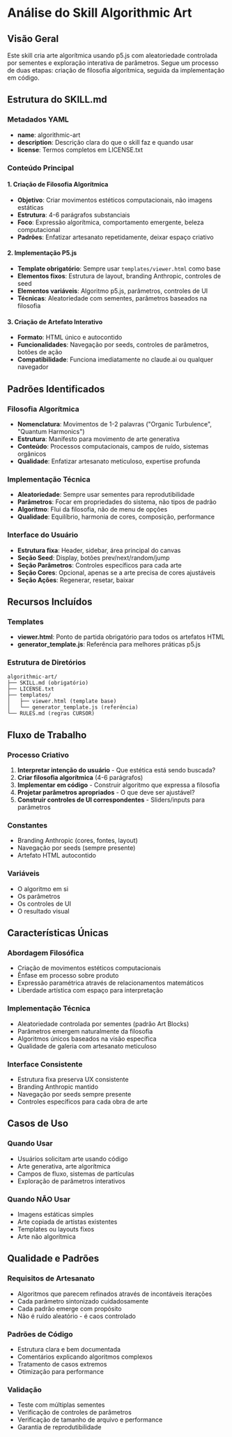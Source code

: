 # Análise do Skill Algorithmic Art

## Visão Geral
Este skill cria arte algorítmica usando p5.js com aleatoriedade controlada por sementes e exploração interativa de parâmetros. Segue um processo de duas etapas: criação de filosofia algorítmica, seguida da implementação em código.

## Estrutura do SKILL.md

### Metadados YAML
- **name**: algorithmic-art
- **description**: Descrição clara do que o skill faz e quando usar
- **license**: Termos completos em LICENSE.txt

### Conteúdo Principal

#### 1. Criação de Filosofia Algorítmica
- **Objetivo**: Criar movimentos estéticos computacionais, não imagens estáticas
- **Estrutura**: 4-6 parágrafos substanciais
- **Foco**: Expressão algorítmica, comportamento emergente, beleza computacional
- **Padrões**: Enfatizar artesanato repetidamente, deixar espaço criativo

#### 2. Implementação P5.js
- **Template obrigatório**: Sempre usar `templates/viewer.html` como base
- **Elementos fixos**: Estrutura de layout, branding Anthropic, controles de seed
- **Elementos variáveis**: Algoritmo p5.js, parâmetros, controles de UI
- **Técnicas**: Aleatoriedade com sementes, parâmetros baseados na filosofia

#### 3. Criação de Artefato Interativo
- **Formato**: HTML único e autocontido
- **Funcionalidades**: Navegação por seeds, controles de parâmetros, botões de ação
- **Compatibilidade**: Funciona imediatamente no claude.ai ou qualquer navegador

## Padrões Identificados

### Filosofia Algorítmica
- **Nomenclatura**: Movimentos de 1-2 palavras ("Organic Turbulence", "Quantum Harmonics")
- **Estrutura**: Manifesto para movimento de arte generativa
- **Conteúdo**: Processos computacionais, campos de ruído, sistemas orgânicos
- **Qualidade**: Enfatizar artesanato meticuloso, expertise profunda

### Implementação Técnica
- **Aleatoriedade**: Sempre usar sementes para reprodutibilidade
- **Parâmetros**: Focar em propriedades do sistema, não tipos de padrão
- **Algoritmo**: Flui da filosofia, não de menu de opções
- **Qualidade**: Equilíbrio, harmonia de cores, composição, performance

### Interface do Usuário
- **Estrutura fixa**: Header, sidebar, área principal do canvas
- **Seção Seed**: Display, botões prev/next/random/jump
- **Seção Parâmetros**: Controles específicos para cada arte
- **Seção Cores**: Opcional, apenas se a arte precisa de cores ajustáveis
- **Seção Ações**: Regenerar, resetar, baixar

## Recursos Incluídos

### Templates
- **viewer.html**: Ponto de partida obrigatório para todos os artefatos HTML
- **generator_template.js**: Referência para melhores práticas p5.js

### Estrutura de Diretórios
```
algorithmic-art/
├── SKILL.md (obrigatório)
├── LICENSE.txt
├── templates/
│   ├── viewer.html (template base)
│   └── generator_template.js (referência)
└── RULES.md (regras CURSOR)
```

## Fluxo de Trabalho

### Processo Criativo
1. **Interpretar intenção do usuário** - Que estética está sendo buscada?
2. **Criar filosofia algorítmica** (4-6 parágrafos)
3. **Implementar em código** - Construir algoritmo que expressa a filosofia
4. **Projetar parâmetros apropriados** - O que deve ser ajustável?
5. **Construir controles de UI correspondentes** - Sliders/inputs para parâmetros

### Constantes
- Branding Anthropic (cores, fontes, layout)
- Navegação por seeds (sempre presente)
- Artefato HTML autocontido

### Variáveis
- O algoritmo em si
- Os parâmetros
- Os controles de UI
- O resultado visual

## Características Únicas

### Abordagem Filosófica
- Criação de movimentos estéticos computacionais
- Ênfase em processo sobre produto
- Expressão paramétrica através de relacionamentos matemáticos
- Liberdade artística com espaço para interpretação

### Implementação Técnica
- Aleatoriedade controlada por sementes (padrão Art Blocks)
- Parâmetros emergem naturalmente da filosofia
- Algoritmos únicos baseados na visão específica
- Qualidade de galeria com artesanato meticuloso

### Interface Consistente
- Estrutura fixa preserva UX consistente
- Branding Anthropic mantido
- Navegação por seeds sempre presente
- Controles específicos para cada obra de arte

## Casos de Uso

### Quando Usar
- Usuários solicitam arte usando código
- Arte generativa, arte algorítmica
- Campos de fluxo, sistemas de partículas
- Exploração de parâmetros interativos

### Quando NÃO Usar
- Imagens estáticas simples
- Arte copiada de artistas existentes
- Templates ou layouts fixos
- Arte não algorítmica

## Qualidade e Padrões

### Requisitos de Artesanato
- Algoritmos que parecem refinados através de incontáveis iterações
- Cada parâmetro sintonizado cuidadosamente
- Cada padrão emerge com propósito
- Não é ruído aleatório - é caos controlado

### Padrões de Código
- Estrutura clara e bem documentada
- Comentários explicando algoritmos complexos
- Tratamento de casos extremos
- Otimização para performance

### Validação
- Teste com múltiplas sementes
- Verificação de controles de parâmetros
- Verificação de tamanho de arquivo e performance
- Garantia de reprodutibilidade

